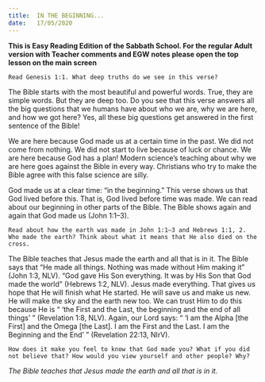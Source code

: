 ```yaml
---
title:  IN THE BEGINNING...
date:   17/05/2020
---
```


**This is Easy Reading Edition of the Sabbath School. For the regular Adult version with Teacher comments and EGW notes please open the top lesson on the main screen** 

`Read Genesis 1:1. What deep truths do we see in this verse?`

The Bible starts with the most beautiful and powerful words. True, they are simple words. But they are deep too. Do you see that this verse answers all the big questions that we humans have about who we are, why we are here, and how we got here? Yes, all these big questions get answered in the first sentence of the Bible!

We are here because God made us at a certain time in the past. We did not come from nothing. We did not start to live because of luck or chance. We are here because God has a plan! Modern science’s teaching about why we are here goes against the Bible in every way. Christians who try to make the Bible agree with this false science are silly.

God made us at a clear time: “in the beginning.” This verse shows us that God lived before this. That is, God lived before time was made. We can read about our beginning in other parts of the Bible. The Bible shows again and again that God made us (John 1:1–3).

`Read about how the earth was made in John 1:1–3 and Hebrews 1:1, 2. Who made the earth? Think about what it means that He also died on the cross.`

The Bible teaches that Jesus made the earth and all that is in it. The Bible says that “He made all things. Nothing was made without Him making it” (John 1:3, NLV). “God gave His Son everything. It was by His Son that God made the world” (Hebrews 1:2, NLV). Jesus made everything. That gives us hope that He will finish what He started. He will save us and make us new. He will make the sky and the earth new too. We can trust Him to do this because He is “ ‘the First and the Last, the beginning and the end of all things’ ” (Revelation 1:8, NLV). Again, our Lord says: “ ‘I am the Alpha [the First] and the Omega [the Last]. I am the First and the Last. I am the Beginning and the End’ ” (Revelation 22:13, NIrV).

`How does it make you feel to know that God made you? What if you did not believe that? How would you view yourself and other people? Why?`

_The Bible teaches that Jesus made the earth and all that is in it._
